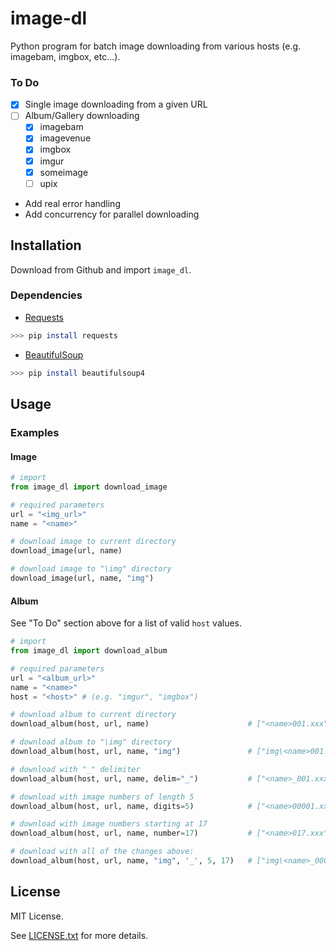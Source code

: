 # image-dl
Python program for batch image downloading from various hosts (e.g. imagebam, imgbox, etc...).

### To Do
* [x] Single image downloading from a given URL
* [ ] Album/Gallery downloading
    * [x] imagebam
    * [x] imagevenue
    * [x] imgbox
    * [x] imgur
    * [x] someimage
    * [ ] upix
* Add real error handling
* Add concurrency for parallel downloading


## Installation
Download from Github and import `image_dl`.

### Dependencies
- [Requests](http://docs.python-requests.org/en/latest/)
```sh
>>> pip install requests
```
- [BeautifulSoup](http://www.crummy.com/software/BeautifulSoup/)
```sh
>>> pip install beautifulsoup4
```


## Usage

### Examples

#### Image
```python
# import
from image_dl import download_image

# required parameters
url = "<img_url>"
name = "<name>"

# download image to current directory
download_image(url, name)

# download image to "\img" directory
download_image(url, name, "img")
```

#### Album
See "To Do" section above for a list of valid `host` values.

```python
# import
from image_dl import download_album

# required parameters
url = "<album_url>"
name = "<name>"
host = "<host>" # (e.g. "imgur", "imgbox")

# download album to current directory
download_album(host, url, name)                      # ["<name>001.xxx", ...]

# download album to "\img" directory
download_album(host, url, name, "img")               # ["img\<name>001.xxx", ...]

# download with "_" delimiter
download_album(host, url, name, delim="_")           # ["<name>_001.xxx", ...]

# download with image numbers of length 5
download_album(host, url, name, digits=5)            # ["<name>00001.xxx", ...]

# download with image numbers starting at 17
download_album(host, url, name, number=17)           # ["<name>017.xxx", ...]

# download with all of the changes above:
download_album(host, url, name, "img", '_', 5, 17)   # ["img\<name>_00017.xxx", ...]
```

## License

MIT License.

See [LICENSE.txt](https://github.com/primeape91/image-dl/blob/master/LICENSE.txt) for more details.
